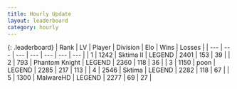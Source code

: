 ```yaml
---
title: Hourly Update
layout: leaderboard
category: hourly
---
```


{: .leaderboard}
| Rank | LV | Player | Division | Elo | Wins | Losses |
| --- | --- | --- | --- | --- | --- | --- |
| <span data-change="0">1</span> | 1242 | <span title="ID: 402846">Sktima II</span> | LEGEND | <span data-change="0">2401</span> | <span data-change="0">153</span> | <span data-change="0">39</span> |
| <span data-change="0">2</span> | 793 | <span title="ID: 742939">Phantom Knight</span> | LEGEND | <span data-change="0">2360</span> | <span data-change="0">118</span> | <span data-change="0">36</span> |
| <span data-change="0">3</span> | 1150 | <span title="ID: 540690">poon</span> | LEGEND | <span data-change="0">2285</span> | <span data-change="0">217</span> | <span data-change="0">113</span> |
| <span data-change="1">4</span> | 2546 | <span title="ID: 353063">Sktima</span> | LEGEND | <span data-change="18">2282</span> | <span data-change="10">118</span> | <span data-change="3">67</span> |
| <span data-change="-1">5</span> | 1300 | <span title="ID: 261794">MalwareHD</span> | LEGEND | <span data-change="0">2277</span> | <span data-change="0">69</span> | <span data-change="0">27</span> |